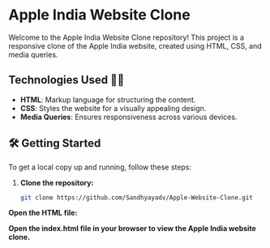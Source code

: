 
# Apple India Website Clone

Welcome to the Apple India Website Clone repository! This project is a responsive clone of the Apple India website, created using HTML, CSS, and media queries.

## Technologies Used 👩‍💻 

- **HTML**: Markup language for structuring the content.
- **CSS**: Styles the website for a visually appealing design.
- **Media Queries**: Ensures responsiveness across various devices.


## 🛠️ Getting Started

To get a local copy up and running, follow these steps:

1. **Clone the repository:**

   ```bash
   git clone https://github.com/Sandhyayadv/Apple-Website-Clone.git

<b> Open the HTML file:<b>

Open the index.html file in your browser to view the Apple India website clone.
